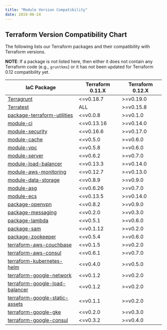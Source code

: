 ```yaml
---
title: "Module Version Compatibility"
date: 2019-06-24
---
```


## Terraform Version Compatibility Chart

The following lists our Terraform packages and their compatibility with Terraform versions.

**NOTE**: If a package is not listed here, then either it does not contain any Terraform code (e.g., `gruntkms`) or it has not been updated for Terraform 0.12 compatibility yet.

<!-- This was generated using the Markdown Table Generator: https://www.tablesgenerator.com/markdown_tables -->

| IaC Package                                                                                      | Terraform 0.11.X | Terraform 0.12.X |
|--------------------------------------------------------------------------------------------------|------------------|------------------|
| [Terragrunt](https://github.com/gruntwork-io/terragrunt)                                         | <=v0.18.7          | >=v0.19.0        |
| [Terratest](https://github.com/gruntwork-io/terratest)                                           | ALL                | >=v0.15.8        |
| [package-terraform-utilities](https://github.com/gruntwork-io/package-terraform-utilities)       | <=v0.0.8           | >=v0.1.0         |
| [module-ci](https://github.com/gruntwork-io/module-ci)                                           | <=v0.13.16         | >=v0.14.0        |
| [module-security](https://github.com/gruntwork-io/module-security)                               | <=v0.16.6          | >=v0.17.0        |
| [module-cache](https://github.com/gruntwork-io/module-cache)                                     | <=v0.5.0           | >=v0.6.0         |
| [module-vpc](https://github.com/gruntwork-io/module-vpc)                                         | <=v0.5.8           | >=v0.6.0         |
| [module-server](https://github.com/gruntwork-io/module-server)                                   | <=v0.6.2           | >=v0.7.0         |
| [module-load-balancer](https://github.com/gruntwork-io/module-load-balancer)                     | <=v0.13.3          | >=v0.14.0        |
| [module-aws-monitoring](https://github.com/gruntwork-io/module-aws-monitoring)                   | <=v0.12.7          | >=v0.13.0        |
| [module-data-storage](https://github.com/gruntwork-io/module-data-storage)                       | <=v0.8.9           | >=v0.9.0         |
| [module-asg](https://github.com/gruntwork-io/module-asg)                                         | <=v0.6.26          | >=v0.7.0         |
| [module-ecs](https://github.com/gruntwork-io/module-ecs)                                         | <=v0.13.5          | >=v0.14.0        |
| [package-openvpn](https://github.com/gruntwork-io/package-openvpn)                               | <=v0.8.2           | >=v0.9.0         |
| [package-messaging](https://github.com/gruntwork-io/package-messaging)                           | <=v0.2.0           | >=v0.3.0         |
| [package-lambda](https://github.com/gruntwork-io/package-lambda)                                 | <=v0.5.1           | >=v0.6.0         |
| [package-sam](https://github.com/gruntwork-io/package-sam)                                       | <=v0.1.12          | >=v0.2.0         |
| [package-zookeeper](https://github.com/gruntwork-io/package-zookeeper)                           | <=v0.5.4           | >=v0.6.0         |
| [terraform-aws-couchbase](https://github.com/gruntwork-io/terraform-aws-couchbase)               | <=v0.1.5           | >=v0.2.0         |
| [terraform-aws-consul](https://github.com/hashicorp/terraform-aws-consul)                     | <=v0.6.1           | >=v0.7.0         |
| [terraform-kubernetes-helm](https://github.com/gruntwork-io/terraform-kubernetes-helm)           | <=v0.4.0           | >=v0.5.0         |
| [terraform-google-network](https://github.com/gruntwork-io/terraform-google-network)             | <=v0.1.2           | >=v0.2.0         |
| [terraform-google-load-balancer](https://github.com/gruntwork-io/terraform-google-load-balancer) | <=v0.1.2           | >=v0.2.0         |
| [terraform-google-static-assets](https://github.com/gruntwork-io/terraform-google-static-assets) | <=v0.1.1           | >=v0.2.0         |
| [terraform-google-gke](https://github.com/gruntwork-io/terraform-google-gke)                     | <=v0.2.0           | >=v0.3.0         |
| [terraform-google-consul](https://github.com/hashicorp/terraform-google-consul)                     | <=v0.3.2           | >=v0.4.0         |
